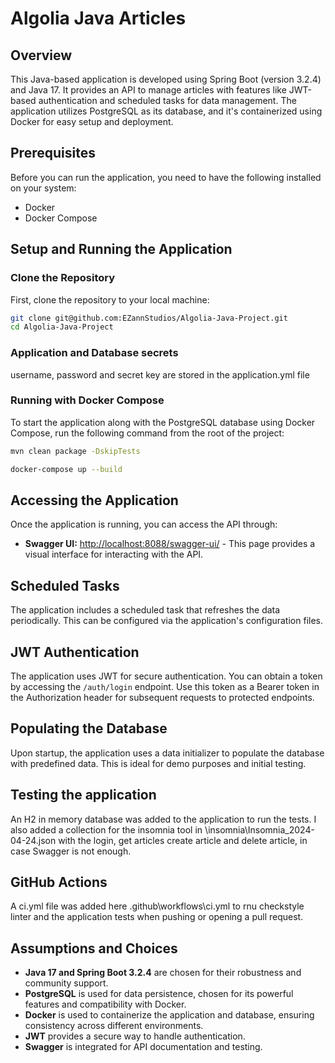# Algolia Java Articles

## Overview
This Java-based application is developed using Spring Boot (version 3.2.4) and Java 17. It provides an API to manage articles with features like JWT-based authentication and scheduled tasks for data management. The application utilizes PostgreSQL as its database, and it's containerized using Docker for easy setup and deployment.

## Prerequisites
Before you can run the application, you need to have the following installed on your system:
- Docker
- Docker Compose

## Setup and Running the Application

### Clone the Repository
First, clone the repository to your local machine:
```bash
git clone git@github.com:EZannStudios/Algolia-Java-Project.git
cd Algolia-Java-Project
```
### Application and Database secrets
username, password and secret key are stored in the application.yml file

### Running with Docker Compose
To start the application along with the PostgreSQL database using Docker Compose, run the following command from the root of the project:
```bash
mvn clean package -DskipTests
```
```bash
docker-compose up --build
```

## Accessing the Application
Once the application is running, you can access the API through:

- **Swagger UI:** [http://localhost:8088/swagger-ui/](http://localhost:8088/swagger-ui/) - This page provides a visual interface for interacting with the API.

## Scheduled Tasks
The application includes a scheduled task that refreshes the data periodically. This can be configured via the application's configuration files.

## JWT Authentication
The application uses JWT for secure authentication. You can obtain a token by accessing the `/auth/login` endpoint. Use this token as a Bearer token in the Authorization header for subsequent requests to protected endpoints.

## Populating the Database
Upon startup, the application uses a data initializer to populate the database with predefined data. This is ideal for demo purposes and initial testing.

## Testing the application
An H2 in memory database was added to the application to run the tests.
I also added a collection for the insomnia tool in \insomnia\Insomnia_2024-04-24.json with the login, get articles create article and delete article, in case Swagger is not enough.

## GitHub Actions
A ci.yml file was added here .github\workflows\ci.yml to rnu checkstyle linter and the application tests when pushing or opening a pull request.

## Assumptions and Choices
- **Java 17 and Spring Boot 3.2.4** are chosen for their robustness and community support.
- **PostgreSQL** is used for data persistence, chosen for its powerful features and compatibility with Docker.
- **Docker** is used to containerize the application and database, ensuring consistency across different environments.
- **JWT** provides a secure way to handle authentication.
- **Swagger** is integrated for API documentation and testing.
